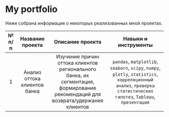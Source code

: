 # My portfolio

Ниже собрана информация о некоторых реализованных мной проектах.

| № п/п |   Название проекта   | Описание проекта | Навыки и инструменты |
|:-----:|:----------------:|:----------------:|:--------------------:|
| 1 |   Анализ оттока клиентов банка   | Изучение причин оттока клиентов регионального банка, их сегментация, формирование рекомендаций для возврата/удержания клиентов | `pandas`, `matplotlib`, `seaborn`, `scipy`, `numpy`, `plotly`, `statistics`, `корреляционный анализ`, `проверка статистических гипотез`, `Tableau`, `презентация`|
